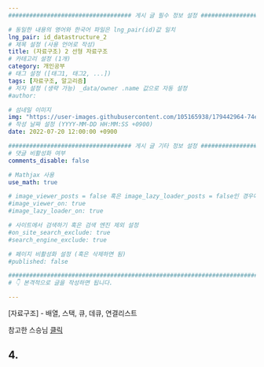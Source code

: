 ```yaml
---
################################### 게시 글 필수 정보 설정 ###################################

# 동일한 내용의 영어와 한국어 파일은 lng_pair(id)값 일치
lng_pair: id_datastructure_2
# 제목 설정 (사용 언어로 작성)
title: (자료구조) 2 선형 자료구조
# 카테고리 설정 (1개)
category: 개인공부
# 태그 설정 ([태그1, 태그2, ...])
tags: [자료구조, 알고리즘] 
# 저자 설정 (생략 가능) _data/owner .name 값으로 자동 설정
#author: 

# 섬네일 이미지
img: "https://user-images.githubusercontent.com/105165938/179442964-74ed7772-8a3b-4b1c-bee9-989a62bcda14.png" 
# 작성 날짜 설정 (YYYY-MM-DD HH:MM:SS +0900)
date: 2022-07-20 12:00:00 +0900

################################### 게시 글 기타 정보 설정 ###################################
# 댓글 비활성화 여부
comments_disable: false

# Mathjax 사용
use_math: true

# image_viewer_posts = false 혹은 image_lazy_loader_posts = false인 경우에만 사용
#image_viewer_on: true
#image_lazy_loader_on: true

# 사이트에서 검색하기 혹은 검색 엔진 제외 설정 
#on_site_search_exclude: true
#search_engine_exclude: true

# 페이지 비활성화 설정 (혹은 삭제하면 됨)
#published: false

##########################################################################################
# 👇 본격적으로 글을 작성하면 됩니다. 

---
```

<!-- outline-start -->
\[자료구조\] - 배열, 스택, 큐, 데큐, 연결리스트

<!-- outline-end -->
참고한 스승님 [클릭](https://www.youtube.com/watch?v=PIidtIBCjEg&list=PLsMufJgu5933ZkBCHS7bQTx0bncjwi4PK)

## 4. 
